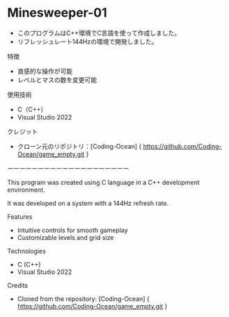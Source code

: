 # Minesweeper-01

- このプログラムはC++環境でC言語を使って作成しました。
- リフレッシュレート144Hzの環境で開発しました。

特徴
- 直感的な操作が可能
- レベルとマスの数を変更可能

使用技術
- C（C++）
- Visual Studio 2022

クレジット
- クローン元のリポジトリ：[Coding-Ocean] { https://github.com/Coding-Ocean/game_empty.git }
  
ーーーーーーーーーーーーーーーーーーーー

This program was created using C language in a C++ development environment.

It was developed on a system with a 144Hz refresh rate.

Features
- Intuitive controls for smooth gameplay
- Customizable levels and grid size

Technologies
- C (C++)
- Visual Studio 2022

Credits
- Cloned from the repository: [Coding-Ocean] { https://github.com/Coding-Ocean/game_empty.git }
